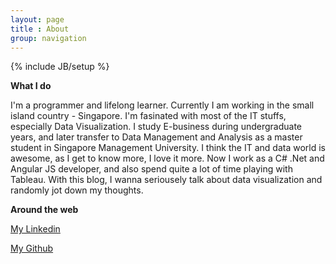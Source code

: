 ```yaml
---
layout: page
title : About
group: navigation
---
```

{% include JB/setup %}

**What I do**

I'm a programmer and lifelong learner. Currently I am working in the small island country - Singapore. I'm fasinated with most of the IT stuffs, especially Data Visualization. I study E-business during undergraduate years, and later transfer to Data Management and Analysis as a master student in Singapore Management University. I think the IT and data world is awesome, as I get to know more, I love it more. Now I work as a C# .Net and Angular JS developer, and also spend quite a lot of time playing with Tableau. With this blog, I wanna seriousely talk about data visualization and randomly jot down my thoughts.


**Around the web**

[My Linkedin](https://www.linkedin.com/in/zuckgo)

[My Github](https://github.com/XiancaiTian/)